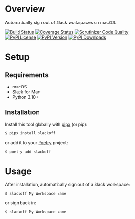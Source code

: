 # Overview

Automatically sign out of Slack workspaces on macOS.

[![Build Status](https://img.shields.io/github/workflow/status/jacebrowning/slackoff/main)](https://github.com/jacebrowning/slackoff/actions)
[![Coverage Status](https://img.shields.io/codecov/c/gh/jacebrowning/slackoff)](https://codecov.io/gh/jacebrowning/slackoff)
[![Scrutinizer Code Quality](https://img.shields.io/scrutinizer/g/jacebrowning/slackoff.svg)](https://scrutinizer-ci.com/g/jacebrowning/slackoff)
[![PyPI License](https://img.shields.io/pypi/l/slackoff.svg)](https://pypi.org/project/slackoff)
[![PyPI Version](https://img.shields.io/pypi/v/slackoff.svg)](https://pypi.org/project/slackoff)
[![PyPI Downloads](https://img.shields.io/pypi/dm/slackoff.svg?color=orange)](https://pypistats.org/packages/slackoff)

# Setup

## Requirements

* macOS
* Slack for Mac
* Python 3.10+

## Installation

Install this tool globally with [pipx](https://pipxproject.github.io/pipx/) (or pip):

```sh
$ pipx install slackoff
```
or add it to your [Poetry](https://python-poetry.org/docs/) project:

```sh
$ poetry add slackoff
```

# Usage

After installation, automatically sign out of a Slack workspace:

```sh
$ slackoff My Workspace Name
```

or sign back in:

```sh
$ slackoff My Workspace Name
```
